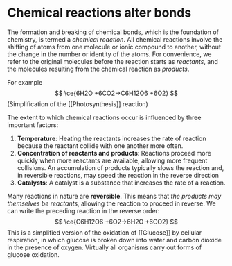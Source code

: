 # Chemical reactions alter bonds

The formation and breaking of chemical bonds, which is the foundation of chemistry,
is termed a *chemical reaction*. All chemical reactions involve the shifting of atoms from one 
molecule or ionic compound to another, without the change in the number or identity of the 
atoms. For convenience, we refer to the original molecules before the reaction starts as 
*reactants*, and the molecules resulting from the chemical reaction as *products*. 

For example
$$
\ce{6H2O +6CO2->C6H12O6 +6O2}
$$
(Simplification of the [[Photosynthesis]] reaction)

The extent to which chemical reactions occur is influenced by three important factors:

1. **Temperature**: Heating the reactants increases the rate of reaction because the reactant collide with one another more often. 
2. **Concentration of reactants and products**: Reactions proceed more quickly when more reactants are available, allowing more frequent collisions. An accumulation of products typically slows the reaction and, in reversible reactions, may speed the reaction in the reverse direction
3. **Catalysts**: A catalyst is a substance that increases the rate of a reaction. 

Many reactions in nature are **reversible**. This means that *the products may themselves be reactants*, allowing the reaction to proceed in reverse. We can write the preceding reaction in the reverse order: 
$$
\ce{C6H12O6 +6O2->6H2O +6CO2}
$$
This is a simplified version of the oxidation of [[Glucose]] by cellular respiration, in which glucose is broken down into water and carbon dioxide in the presence of oxygen. Virtually all organisms carry out forms of glucose oxidation.